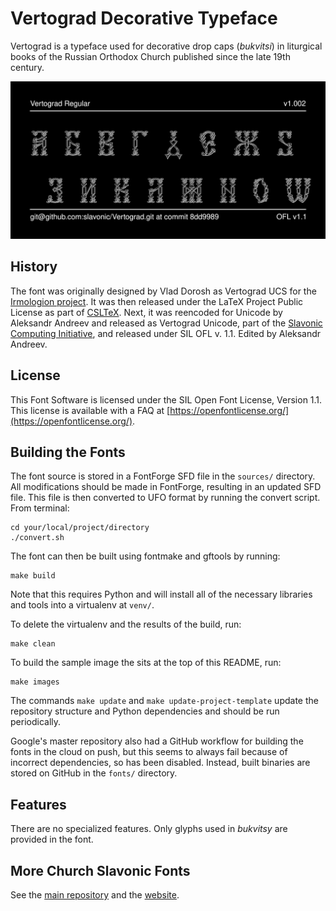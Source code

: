 # Vertograd Decorative Typeface

Vertograd is a typeface used for decorative drop caps (*bukvitsi*) in liturgical books of the Russian Orthodox Church published since the late 19th century.

![Sample Image](documentation/image2.png)

## History

The font was originally designed by Vlad Dorosh as Vertograd UCS for
the [Irmologion project](http://irmologion.ru/fonts.html#Vertograd).
It was then released under the LaTeX Project Public License
as part of [CSLTeX](https://sites.google.com/site/csltex/).
Next, it was reencoded for Unicode by Aleksandr Andreev and released as Vertograd Unicode, part of the
[Slavonic Computing Initiative](https://sci.ponomar.net/fonts.html), and released under SIL OFL v. 1.1.
Edited by Aleksandr Andreev.

## License

This Font Software is licensed under the SIL Open Font License,
Version 1.1. This license is available with a FAQ at
[https://openfontlicense.org/](https://openfontlicense.org/).

## Building the Fonts

The font source is stored in a FontForge SFD file in the `sources/` directory. All modifications should be made in FontForge, resulting in an updated SFD file. This file is then converted to UFO format by running the convert script. From terminal:

```
cd your/local/project/directory
./convert.sh
```

The font can then be built using fontmake and gftools by running:

```
make build
```

Note that this requires Python and will install all of the necessary libraries and tools into a virtualenv at `venv/`.

To delete the virtualenv and the results of the build, run:

```
make clean
```

To build the sample image the sits at the top of this README, run:

```
make images
```

The commands `make update` and `make update-project-template` update the repository structure and Python dependencies and should be run periodically.

Google's master repository also had a GitHub workflow for building the fonts in the cloud on push, but this seems to always fail because of incorrect dependencies, so has been disabled. Instead, built binaries are stored on GitHub in the `fonts/` directory.

## Features

There are no specialized features. Only glyphs used in *bukvitsy* are provided in the font.

## More Church Slavonic Fonts

See the [main repository](https://github.com/typiconman/fonts-cu/issues) and the [website](https://sci.ponomar.net/fonts.html).
